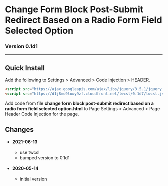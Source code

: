 # Change Form Block Post-Submit Redirect Based on a Radio Form Field Selected Option

### Version 0.1d1

---

## Quick Install

Add the following to Settings > Advanced > Code Injection > HEADER.

```html
<script src="https://ajax.googleapis.com/ajax/libs/jquery/3.5.1/jquery.min.js"></script>
<script src="https://d1j8mu9lowy9zf.cloudfront.net/twcsl/0.1d7/twcsl.js"></script>
```

Add code from file **change form block post-submit redirect based on a radio
form field selected option.html** to Page Settings > Advanced >
Page Header Code Injection for the page.

## Changes

* **2021-06-13**
<br><br>
  * use twcsl
  * bumped version to 0.1d1
  <br><br>
* **2020-05-14**
<br><br>
  * initial version
